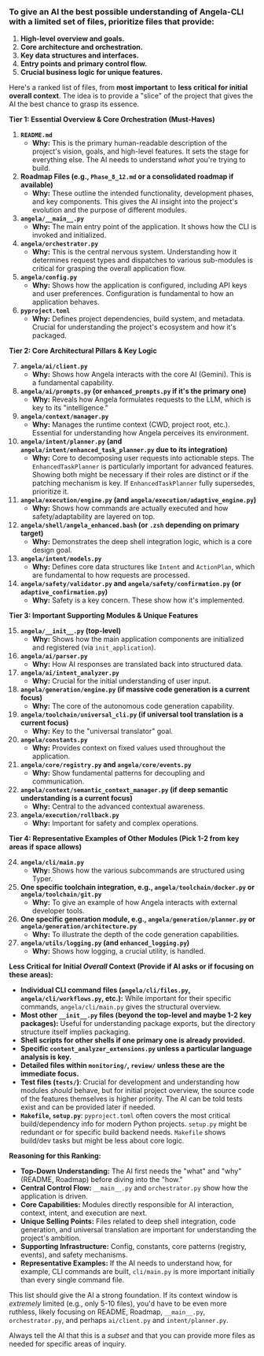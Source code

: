 ### To give an AI the best possible understanding of Angela-CLI with a limited set of files, prioritize files that provide:

1.  **High-level overview and goals.**
2.  **Core architecture and orchestration.**
3.  **Key data structures and interfaces.**
4.  **Entry points and primary control flow.**
5.  **Crucial business logic for unique features.**

Here's a ranked list of files, from **most important** to **less critical for initial overall context**. The idea is to provide a "slice" of the project that gives the AI the best chance to grasp its essence.

**Tier 1: Essential Overview & Core Orchestration (Must-Haves)**

1.  **`README.md`**
    *   **Why:** This is the primary human-readable description of the project's vision, goals, and high-level features. It sets the stage for everything else. The AI needs to understand *what* you're trying to build.
2.  **Roadmap Files (e.g., `Phase_8_12.md` or a consolidated roadmap if available)**
    *   **Why:** These outline the intended functionality, development phases, and key components. This gives the AI insight into the project's evolution and the purpose of different modules.
3.  **`angela/__main__.py`**
    *   **Why:** The main entry point of the application. It shows how the CLI is invoked and initialized.
4.  **`angela/orchestrator.py`**
    *   **Why:** This is the central nervous system. Understanding how it determines request types and dispatches to various sub-modules is critical for grasping the overall application flow.
5.  **`angela/config.py`**
    *   **Why:** Shows how the application is configured, including API keys and user preferences. Configuration is fundamental to how an application behaves.
6.  **`pyproject.toml`**
    *   **Why:** Defines project dependencies, build system, and metadata. Crucial for understanding the project's ecosystem and how it's packaged.

**Tier 2: Core Architectural Pillars & Key Logic**

7.  **`angela/ai/client.py`**
    *   **Why:** Shows how Angela interacts with the core AI (Gemini). This is a fundamental capability.
8.  **`angela/ai/prompts.py` (or `enhanced_prompts.py` if it's the primary one)**
    *   **Why:** Reveals how Angela formulates requests to the LLM, which is key to its "intelligence."
9.  **`angela/context/manager.py`**
    *   **Why:** Manages the runtime context (CWD, project root, etc.). Essential for understanding how Angela perceives its environment.
10. **`angela/intent/planner.py` (and `angela/intent/enhanced_task_planner.py` due to its integration)**
    *   **Why:** Core to decomposing user requests into actionable steps. The `EnhancedTaskPlanner` is particularly important for advanced features. Showing both might be necessary if their roles are distinct or if the patching mechanism is key. If `EnhancedTaskPlanner` fully supersedes, prioritize it.
11. **`angela/execution/engine.py` (and `angela/execution/adaptive_engine.py`)**
    *   **Why:** Shows how commands are actually executed and how safety/adaptability are layered on top.
12. **`angela/shell/angela_enhanced.bash` (or `.zsh` depending on primary target)**
    *   **Why:** Demonstrates the deep shell integration logic, which is a core design goal.
13. **`angela/intent/models.py`**
    *   **Why:** Defines core data structures like `Intent` and `ActionPlan`, which are fundamental to how requests are processed.
14. **`angela/safety/validator.py` and `angela/safety/confirmation.py` (or `adaptive_confirmation.py`)**
    *   **Why:** Safety is a key concern. These show how it's implemented.

**Tier 3: Important Supporting Modules & Unique Features**

15. **`angela/__init__.py` (top-level)**
    *   **Why:** Shows how the main application components are initialized and registered (via `init_application`).
16. **`angela/ai/parser.py`**
    *   **Why:** How AI responses are translated back into structured data.
17. **`angela/ai/intent_analyzer.py`**
    *   **Why:** Crucial for the initial understanding of user input.
18. **`angela/generation/engine.py` (if massive code generation is a current focus)**
    *   **Why:** The core of the autonomous code generation capability.
19. **`angela/toolchain/universal_cli.py` (if universal tool translation is a current focus)**
    *   **Why:** Key to the "universal translator" goal.
20. **`angela/constants.py`**
    *   **Why:** Provides context on fixed values used throughout the application.
21. **`angela/core/registry.py` and `angela/core/events.py`**
    *   **Why:** Show fundamental patterns for decoupling and communication.
22. **`angela/context/semantic_context_manager.py` (if deep semantic understanding is a current focus)**
    *   **Why:** Central to the advanced contextual awareness.
23. **`angela/execution/rollback.py`**
    *   **Why:** Important for safety and complex operations.

**Tier 4: Representative Examples of Other Modules (Pick 1-2 from key areas if space allows)**

24. **`angela/cli/main.py`**
    *   **Why:** Shows how the various subcommands are structured using Typer.
25. **One specific toolchain integration, e.g., `angela/toolchain/docker.py` or `angela/toolchain/git.py`**
    *   **Why:** To give an example of how Angela interacts with external developer tools.
26. **One specific generation module, e.g., `angela/generation/planner.py` or `angela/generation/architecture.py`**
    *   **Why:** To illustrate the depth of the code generation capabilities.
27. **`angela/utils/logging.py` (and `enhanced_logging.py`)**
    *   **Why:** Shows how logging, a crucial utility, is handled.

**Less Critical for Initial *Overall* Context (Provide if AI asks or if focusing on these areas):**

*   **Individual CLI command files (`angela/cli/files.py`, `angela/cli/workflows.py`, etc.):** While important for their specific commands, `angela/cli/main.py` gives the structural overview.
*   **Most other `__init__.py` files (beyond the top-level and maybe 1-2 key packages):** Useful for understanding package exports, but the directory structure itself implies packaging.
*   **Shell scripts for other shells if one primary one is already provided.**
*   **Specific `content_analyzer_extensions.py` unless a particular language analysis is key.**
*   **Detailed files within `monitoring/`, `review/` unless these are the immediate focus.**
*   **Test files (`tests/`)**: Crucial for development and understanding how modules *should* behave, but for initial project overview, the source code of the features themselves is higher priority. The AI can be told tests exist and can be provided later if needed.
*   **`Makefile`, `setup.py`**: `pyproject.toml` often covers the most critical build/dependency info for modern Python projects. `setup.py` might be redundant or for specific build backend needs. `Makefile` shows build/dev tasks but might be less about core logic.

**Reasoning for this Ranking:**

*   **Top-Down Understanding:** The AI first needs the "what" and "why" (README, Roadmap) before diving into the "how."
*   **Central Control Flow:** `__main__.py` and `orchestrator.py` show how the application is driven.
*   **Core Capabilities:** Modules directly responsible for AI interaction, context, intent, and execution are next.
*   **Unique Selling Points:** Files related to deep shell integration, code generation, and universal translation are important for understanding the project's ambition.
*   **Supporting Infrastructure:** Config, constants, core patterns (registry, events), and safety mechanisms.
*   **Representative Examples:** If the AI needs to understand how, for example, CLI commands are built, `cli/main.py` is more important initially than every single command file.

This list should give the AI a strong foundation. If its context window is *extremely* limited (e.g., only 5-10 files), you'd have to be even more ruthless, likely focusing on README, Roadmap, `__main__.py`, `orchestrator.py`, and perhaps `ai/client.py` and `intent/planner.py`.

Always tell the AI that this is a *subset* and that you can provide more files as needed for specific areas of inquiry.
